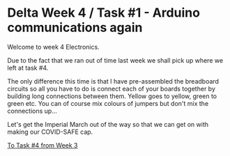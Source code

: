 # Delta Week 4 / Task #1 - Arduino communications again

Welcome to week 4 Electronics.

Due to the fact that we ran out of time last week we shall pick up where we left at task #4. 

The only difference this time is that I have pre-assembled the breadboard circuits so all you have to do is connect each of your boards together by building long connections between them. Yellow goes to yellow, green to green etc. You can of course mix colours of jumpers but don't mix the connections up...

Let's get the Imperial March out of the way so that we can get on with making our COVID-SAFE cap.

[To Task #4 from Week 3](https://github.com/dant14/Delta-sessions/tree/main/Week3/Task4_STAR_WARS_PARTY)


